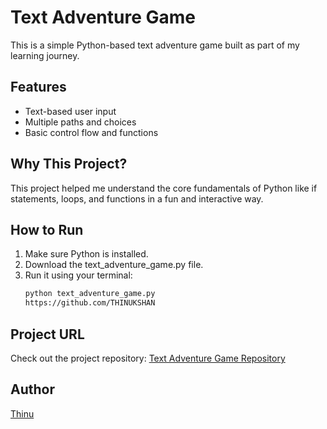 # Text Adventure Game

This is a simple Python-based text adventure game built as part of my learning journey.

## Features
- Text-based user input
- Multiple paths and choices
- Basic control flow and functions

## Why This Project?
This project helped me understand the core fundamentals of Python like if statements, loops, and functions in a fun and interactive way.

## How to Run
1. Make sure Python is installed.
2. Download the text_adventure_game.py file.
3. Run it using your terminal:
   ```bash
   python text_adventure_game.py
   https://github.com/THINUKSHAN
## Project URL
Check out the project repository: [Text Adventure Game Repository](https://github.com/THINUKSHAN/python-exploration)

## Author
[Thinu](https://github.com/THINUKSHAN)
